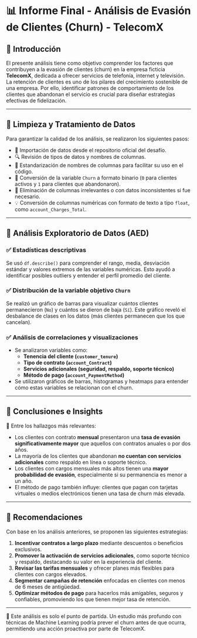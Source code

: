 # 📊 Informe Final - Análisis de Evasión de Clientes (Churn) - TelecomX

## 🔹 Introducción

El presente análisis tiene como objetivo comprender los factores que contribuyen a la evasión de clientes (churn) en la empresa ficticia **TelecomX**, dedicada a ofrecer servicios de telefonía, internet y televisión. La retención de clientes es uno de los pilares del crecimiento sostenible de una empresa. Por ello, identificar patrones de comportamiento de los clientes que abandonan el servicio es crucial para diseñar estrategias efectivas de fidelización.

---

## 🔹 Limpieza y Tratamiento de Datos

Para garantizar la calidad de los análisis, se realizaron los siguientes pasos:

- 📁 Importación de datos desde el repositorio oficial del desafío.
- 🔍 Revisión de tipos de datos y nombres de columnas.
- 🧹 Estandarización de nombres de columnas para facilitar su uso en el código.
- 🔄 Conversión de la variable `Churn` a formato binario (`0` para clientes activos y `1` para clientes que abandonaron).
- 🧽 Eliminación de columnas irrelevantes o con datos inconsistentes si fue necesario.
- 💡 Conversión de columnas numéricas con formato de texto a tipo `float`, como `account_Charges_Total`.

---

## 🔹 Análisis Exploratorio de Datos (AED)

### ✅ Estadísticas descriptivas

Se usó `df.describe()` para comprender el rango, media, desviación estándar y valores extremos de las variables numéricas. Esto ayudó a identificar posibles outliers y entender el perfil promedio del cliente.

### ✅ Distribución de la variable objetivo `Churn`

Se realizó un gráfico de barras para visualizar cuántos clientes permanecieron (`No`) y cuántos se dieron de baja (`Sí`). Este gráfico reveló el desbalance de clases en los datos (más clientes permanecen que los que cancelan).

### ✅ Análisis de correlaciones y visualizaciones

- Se analizaron variables como:
  - **Tenencia del cliente (`customer_tenure`)**
  - **Tipo de contrato (`account_Contract`)**
  - **Servicios adicionales (seguridad, respaldo, soporte técnico)**
  - **Método de pago (`account_PaymentMethod`)**
- Se utilizaron gráficos de barras, histogramas y heatmaps para entender cómo estas variables se relacionan con el churn.

---

## 🔹 Conclusiones e Insights

📌 Entre los hallazgos más relevantes:

- Los clientes con contrato **mensual** presentaron una **tasa de evasión significativamente mayor** que aquellos con contratos anuales o por dos años.
- La mayoría de los clientes que abandonan **no cuentan con servicios adicionales** como respaldo en línea o soporte técnico.
- Los clientes con cargos mensuales más altos tienen una **mayor probabilidad de evasión**, especialmente si su permanencia es menor a un año.
- El método de pago también influye: clientes que pagan con tarjetas virtuales o medios electrónicos tienen una tasa de churn más elevada.

---

## 🔹 Recomendaciones

Con base en los análisis anteriores, se proponen las siguientes estrategias:

1. **Incentivar contratos a largo plazo** mediante descuentos o beneficios exclusivos.
2. **Promover la activación de servicios adicionales**, como soporte técnico y respaldo, destacando su valor en la experiencia del cliente.
3. **Revisar las tarifas mensuales** y ofrecer planes más flexibles para clientes con cargos elevados.
4. **Segmentar campañas de retención** enfocadas en clientes con menos de 6 meses de antigüedad.
5. **Optimizar métodos de pago** para hacerlos más amigables, seguros y confiables, promoviendo los que tienen mejor tasa de retención.

---

📌 Este análisis es solo el punto de partida. Un estudio más profundo con técnicas de Machine Learning podría prever el churn antes de que ocurra, permitiendo una acción proactiva por parte de TelecomX.
